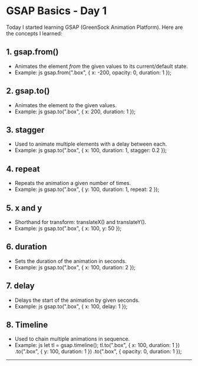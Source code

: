 # GSAP Basics - Day 1

Today I started learning GSAP (GreenSock Animation Platform). Here are the concepts I learned:

## 1. gsap.from()
- Animates the element *from* the given values to its current/default state.
- Example:
  js
  gsap.from(".box", {
    x: -200,
    opacity: 0,
    duration: 1
  });
  

## 2. gsap.to()
- Animates the element *to* the given values.
- Example:
  js
  gsap.to(".box", {
    x: 200,
    duration: 1
  });
  

## 3. stagger
- Used to animate multiple elements with a delay between each.
- Example:
  js
  gsap.to(".box", {
    x: 100,
    duration: 1,
    stagger: 0.2
  });
  

## 4. repeat
- Repeats the animation a given number of times.
- Example:
  js
  gsap.to(".box", {
    y: 100,
    duration: 1,
    repeat: 2
  });
  

## 5. x and y
- Shorthand for transform: translateX() and translateY().
- Example:
  js
  gsap.to(".box", {
    x: 100,
    y: 50
  });
  

## 6. duration
- Sets the duration of the animation in seconds.
- Example:
  js
  gsap.to(".box", {
    x: 100,
    duration: 2
  });
  

## 7. delay
- Delays the start of the animation by given seconds.
- Example:
  js
  gsap.to(".box", {
    x: 100,
    delay: 1
  });
  

## 8. Timeline
- Used to chain multiple animations in sequence.
- Example:
  js
  let tl = gsap.timeline();
  tl.to(".box", { x: 100, duration: 1 })
    .to(".box", { y: 100, duration: 1 })
    .to(".box", { opacity: 0, duration: 1 });
  

---
